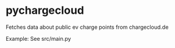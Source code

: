 pychargecloud
=============

Fetches data about public ev charge points from chargecloud.de

Example:
See src/main.py
